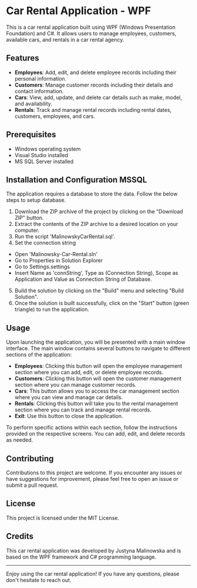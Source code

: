 # Car Rental Application - WPF

This is a car rental application built using WPF (Windows Presentation Foundation) and C#. It allows users to manage employees, customers, available cars, and rentals in a car rental agency.

## Features

- **Employees**: Add, edit, and delete employee records including their personal information.
- **Customers**: Manage customer records including their details and contact information.
- **Cars**: View, add, update, and delete car details such as make, model, and availability.
- **Rentals**: Track and manage rental records including rental dates, customers, employees, and cars.

## Prerequisites

- Windows operating system
- Visual Studio installed
- MS SQL Server installed

## Installation and Configuration MSSQL
The application requires a database to store the data. Follow the below steps to setup database.
1. Download the ZIP archive of the project by clicking on the "Download ZIP" button.
2. Extract the contents of the ZIP archive to a desired location on your computer.
3. Run the script 'MalinowskyCarRental.sql'.
4. Set the connection string     
- Open 'Malinowsky-Car-Rental.sln'
- Go to Properties in Solution Explorer
- Go to Settings.settings
- Insert Name as 'connString', Type as (Connection String), Scope as Application and Value as Connection String of Database.
5. Build the solution by clicking on the "Build" menu and selecting "Build Solution".
6. Once the solution is built successfully, click on the "Start" button (green triangle) to run the application.

## Usage

Upon launching the application, you will be presented with a main window interface. The main window contains several buttons to navigate to different sections of the application:

- **Employees**: Clicking this button will open the employee management section where you can add, edit, or delete employee records.
- **Customers**: Clicking this button will open the customer management section where you can manage customer records.
- **Cars**: This button allows you to access the car management section where you can view and manage car details.
- **Rentals**: Clicking this button will take you to the rental management section where you can track and manage rental records.
- **Exit**: Use this button to close the application.

To perform specific actions within each section, follow the instructions provided on the respective screens. You can add, edit, and delete records as needed.

## Contributing

Contributions to this project are welcome. If you encounter any issues or have suggestions for improvement, please feel free to open an issue or submit a pull request.

## License

This project is licensed under the MIT License.

## Credits

This car rental application was developed by Justyna Malinowska and is based on the WPF framework and C# programming language.

---

Enjoy using the car rental application! If you have any questions, please don't hesitate to reach out.
